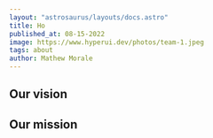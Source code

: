 ```yaml
---
layout: "astrosaurus/layouts/docs.astro"
title: Ho
published_at: 08-15-2022
image: https://www.hyperui.dev/photos/team-1.jpeg
tags: about
author: Mathew Morale
---
```


## Our vision

## Our mission
